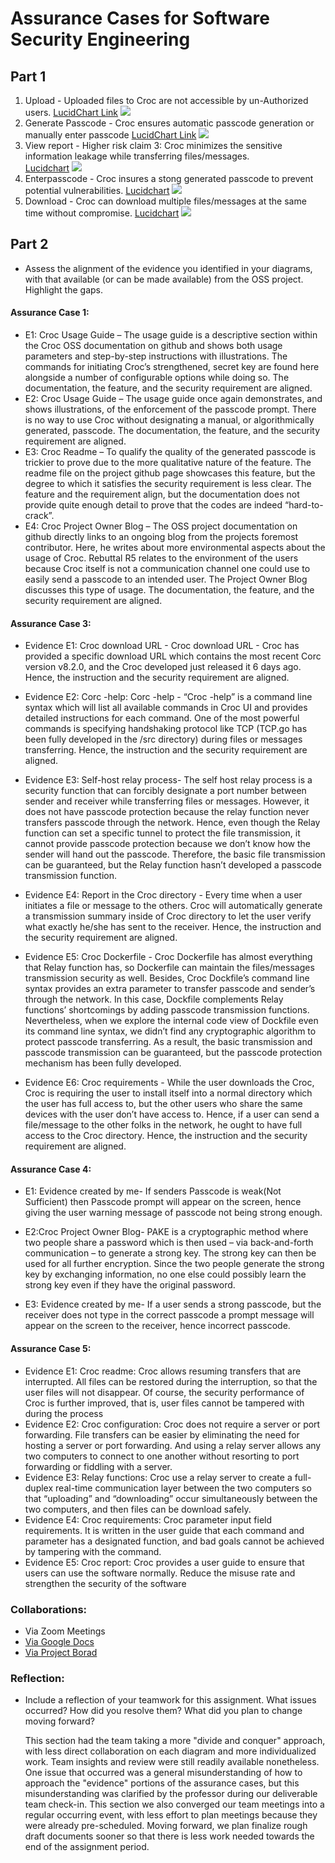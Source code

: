 # Assurance Cases for Software Security Engineering



## Part 1
   1. Upload - Uploaded files to Croc are not accessible by un-Authorized users.
      [LucidChart Link](https://app.lucidchart.com/invitations/accept/7079316e-3b01-42e8-bbcb-bd587a221f16)
      ![](/image/AssuranceCase1F.jpeg)
   2. Generate Passcode - Croc ensures automatic passcode generation or manually enter passcode 
      [LucidChart Link](https://app.lucidchart.com/lucidchart/c93b562a-a307-4b1d-aeba-0374937dd24c/edit?shared=true&page=0_0#?folder_id=home&browser=icon)
      ![](/image/AssuranceCase2.png)
   3. View report - Higher risk claim 3: Croc minimizes the sensitive information leakage while transferring files/messages.  
      [Lucidchart](https://app.lucidchart.com/documents/edit/b5b8e48e-4509-4c06-af8e-b96f973c6692/0_0#?folder_id=home&browser=icon)
      ![](/image/AssuranceCase3-4.png)
   4. Enterpasscode - Croc insures a stong generated passcode to prevent potential vulnerabilities.
      [Lucidchart](https://app.lucidchart.com/invitations/accept/3f2f4c62-431d-4c30-9084-83a1b404ebd7)
      ![](/image/AssuranceCase-4.jpeg)
  5. Download - Croc can download multiple files/messages at the same time without compromise.
      [Lucidchart]( https://app.lucidchart.com/invitations/accept/6bb8951f-1d10-47c0-84ec-3351def6c628 )
      ![](/image/AssuranceCase5F.png)
  



## Part 2
 * Assess the alignment of the evidence you identified in your diagrams, with that available (or can be made available) from the OSS project. Highlight the gaps.

 
 
 
#### Assurance Case 1:
* E1: Croc Usage Guide – The usage guide is a descriptive section within the Croc OSS documentation on github and shows both usage parameters and step-by-step instructions with illustrations.  The commands for initiating Croc’s strengthened, secret key are found here alongside a number of configurable options while doing so.  The documentation, the feature, and the security requirement are aligned.  
* E2: Croc Usage Guide – The usage guide once again demonstrates, and shows illustrations, of the enforcement of the passcode prompt.  There is no way to use Croc without designating a manual, or algorithmically generated, passcode. The documentation, the feature, and the security requirement are aligned.  
* E3: Croc Readme – To qualify the quality of the generated passcode is trickier to prove due to the more qualitative nature of the feature.  The readme file on the project github page showcases this feature, but the degree to which it satisfies the security requirement is less clear.  The feature and the requirement align, but the documentation does not provide quite enough detail to prove that the codes are indeed “hard-to-crack”.
* E4: Croc Project Owner Blog – The OSS project documentation on github directly links to an ongoing blog from the projects foremost contributor.  Here, he writes about more environmental aspects about the usage of Croc.  Rebuttal R5 relates to the environment of the users because Croc itself is not a communication channel one could use to easily send a passcode to an intended user.  The Project Owner Blog discusses this type of usage. The documentation, the feature, and the security requirement are aligned.

#### Assurance Case 3:

* Evidence E1: Croc download URL - Croc download URL - Croc has provided a specific download URL which contains the most recent Corc version v8.2.0, and the Croc developed just   released it 6 days ago. Hence, the instruction and the security requirement are aligned.  

* Evidence E2: Corc -help: Corc -help - “Croc -help” is a command line syntax which will list all available commands in Croc UI and provides detailed instructions for each       command. One of the most powerful commands is specifying handshaking protocol like TCP (TCP.go has been fully developed in the /src directory) during files or messages         transferring. Hence, the instruction and the security requirement are aligned.  

* Evidence E3: Self-host relay process- The self host relay process is a security function that can forcibly designate a port number between sender and receiver while             transferring files or messages. However, it does not have passcode protection because the relay function never transfers passcode through the network. Hence, even though the   Relay function can set a specific tunnel to protect the file transmission, it cannot provide passcode protection because we don’t know how the sender will hand out the         passcode. Therefore, the basic file transmission can be guaranteed, but the Relay function hasn’t developed a passcode transmission function.  

* Evidence E4: Report in the Croc directory - Every time when a user initiates a file or message to the others. Croc will automatically generate a transmission summary inside     of Croc directory to let the user verify what exactly he/she has sent to the receiver.  Hence, the instruction and the security requirement are aligned.  

* Evidence E5: Croc Dockerfile - Croc Dockerfile has almost everything that Relay function has, so Dockerfile can maintain the files/messages transmission security as well.       Besides, Croc Dockfile’s command line syntax provides an extra parameter to transfer passcode and sender’s through the network. In this case, Dockfile complements Relay         functions’ shortcomings by adding passcode transmission functions. Nevertheless, when we explore the internal code view of Dockfile even its command line syntax, we didn’t     find any cryptographic algorithm to protect passcode transferring. As a result, the basic transmission and passcode transmission can be guaranteed, but the passcode             protection mechanism has been fully developed.   

* Evidence E6: Croc requirements - While the user downloads the Croc, Croc is requiring the user to install itself into a normal directory which the user has full access to,     but the other users who share the same devices with the user don’t have access to. Hence, if a user can send a file/message to the other folks in the network, he ought to       have full access to the Croc directory. Hence, the instruction and the security requirement are aligned.

 #### Assurance Case 4:
 
* E1: Evidence created by me- If senders Passcode is weak(Not Sufficient) then Passcode prompt will appear on the screen, hence giving the user warning message of passcode not being strong enough.

* E2:Croc Project Owner Blog- PAKE is a cryptographic method where two people share a password which is then used – via back-and-forth communication – to generate a strong key. The strong key can then be used for all further encryption. Since the two people generate the strong key by exchanging information, no one else could possibly learn the strong key even if they have the original password.

* E3: Evidence created by me- If a user sends a strong passcode, but the receiver does not type in the correct passcode a prompt message will appear on the screen to the receiver, hence incorrect passcode.

 
 
 
 
#### Assurance Case 5:
* Evidence E1: Croc readme: Croc allows resuming transfers that are interrupted. All files can be restored during the interruption, so that the user files will not disappear. Of course, the security performance of Croc is further improved, that is, user files cannot be tampered with during the process
* Evidence E2: Croc configuration: Croc does not require a server or port forwarding. File transfers can be easier by eliminating the need for hosting a server or port forwarding. And using a relay server allows any two computers to connect to one another without resorting to port forwarding or fiddling with a server.  
* Evidence E3: Relay functions: Croc use a relay server to create a full-duplex real-time communication layer between the two computers so that “uploading” and “downloading” occur simultaneously between the two computers, and then files can be download safely.
* Evidence E4: Croc requirements:  Croc parameter input field requirements. It is written in the user guide that each command and parameter has a designated function, and bad goals cannot be achieved by tampering with the command.
* Evidence E5: Croc report: Croc provides a user guide to ensure that users can use the software normally. Reduce the misuse rate and strengthen the security of the software

 

### Collaborations:  
* Via Zoom Meetings
* [Via Google Docs](https://docs.google.com/document/d/1Vv0kSrD5M8hSyjTQmaJnvpghe5GGj-RwnCdF9dxKRZU/edit?usp=sharing)
* [Via Project Borad](https://github.com/ZexiXin/CYBR8420/projects/1)



### Reflection:
* Include a reflection of your teamwork for this assignment. What issues occurred? How did you resolve them? What did you plan to change moving forward? 

   This section had the team taking a more "divide and conquer" approach, with less direct collaboration on each diagram and more individualized work.  Team insights and review were still readily available nonetheless.  One issue that occurred was a general misunderstanding of how to approach the "evidence" portions of the assurance cases, but this misunderstanding was clarified by the professor during our deliverable team check-in.   This section we also converged our team meetings into a regular occurring event, with less effort to plan meetings because they were already pre-scheduled.  Moving forward, we plan finalize rough draft documents sooner so that there is less work needed towards the end of the assignment period.

